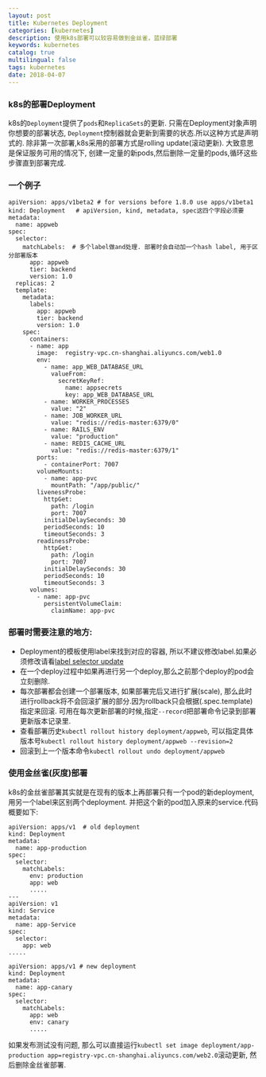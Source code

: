 ```yaml
---
layout: post
title: Kubernetes Deployment
categories: [kubernetes]
description: 使用k8s部署可以较容易做到金丝雀，蓝绿部署
keywords: kubernetes
catalog: true
multilingual: false
tags: kubernetes
date: 2018-04-07
---
```


### k8s的部署Deployment
k8s的`Deployment`提供了`pods`和`ReplicaSets`的更新.
只需在Deployment对象声明你想要的部署状态, `Deployment`控制器就会更新到需要的状态.所以这种方式是声明式的.
除非第一次部署,k8s采用的部署方式是rolling update(滚动更新). 大致意思是保证服务可用的情况下, 创建一定量的新pods,然后删除一定量的pods,循环这些步骤直到部署完成.

### 一个例子
```
apiVersion: apps/v1beta2 # for versions before 1.8.0 use apps/v1beta1
kind: Deployment   # apiVersion, kind, metadata, spec这四个字段必须要
metadata:
  name: appweb
spec:
  selector:
    matchLabels:  # 多个label做and处理. 部署时会自动加一个hash label, 用于区分部署版本
      app: appweb
      tier: backend
      version: 1.0
  replicas: 2
  template:
    metadata:
      labels:
        app: appweb
        tier: backend
        version: 1.0
    spec:
      containers:
      - name: app
        image:  registry-vpc.cn-shanghai.aliyuncs.com/web1.0
        env:
          - name: app_WEB_DATABASE_URL
            valueFrom:
              secretKeyRef:
                name: appsecrets
                key: app_WEB_DATABASE_URL
          - name: WORKER_PROCESSES
            value: "2"
          - name: JOB_WORKER_URL
            value: "redis://redis-master:6379/0"
          - name: RAILS_ENV
            value: "production"
          - name: REDIS_CACHE_URL
            value: "redis://redis-master:6379/1"
        ports:
          - containerPort: 7007
        volumeMounts:
          - name: app-pvc
            mountPath: "/app/public/"
        livenessProbe:
          httpGet:
            path: /login
            port: 7007
          initialDelaySeconds: 30
          periodSeconds: 10
          timeoutSeconds: 3
        readinessProbe:
          httpGet:
            path: /login
            port: 7007
          initialDelaySeconds: 30
          periodSeconds: 10
          timeoutSeconds: 3
      volumes:
        - name: app-pvc
          persistentVolumeClaim:
            claimName: app-pvc

```
### 部署时需要注意的地方:
- Deployment的模板使用label来找到对应的容器, 所以不建议修改label.如果必须修改请看[label selector update](https://kubernetes.io/docs/concepts/workloads/controllers/deployment/#label-selector-updates)
- 在一个deploy过程中如果再进行另一个deploy,那么之前那个deploy的pod会立刻删除.
- 每次部署都会创建一个部署版本, 如果部署完后又进行扩展(scale), 那么此时进行rollback将不会回滚扩展的部分.因为rollback只会根据(.spec.template)指定来回滚. 可用在每次更新部署的时候,指定`--record`把部署命令记录到部署更新版本记录里.
- 查看部署历史`kubectl rollout history deployment/appweb`, 可以指定具体版本号`kubectl rollout history deployment/appweb --revision=2`
- 回滚到上一个版本命令`kubectl rollout undo deployment/appweb`

### 使用金丝雀(灰度)部署
k8s的金丝雀部署其实就是在现有的版本上再部署只有一个pod的新deployment,用另一个label来区别两个deployment.
并把这个新的pod加入原来的service.代码概要如下:
```
apiVersion: apps/v1  # old deployment
kind: Deployment
metadata:
  name: app-production
spec:
  selector:
    matchLabels:
      env: production
      app: web
      .....
---
apiVersion: v1
kind: Service
metadata:
  name: app-Service
spec:
  selector:
    app: web
.....
```
```
apiVersion: apps/v1 # new deployment
kind: Deployment
metadata:
  name: app-canary
spec:
  selector:
    matchLabels:
      app: web
      env: canary
      .....
```
如果发布测试没有问题, 那么可以直接运行`kubectl set image deployment/app-production app=registry-vpc.cn-shanghai.aliyuncs.com/web2.0`滚动更新, 然后删除金丝雀部署.
